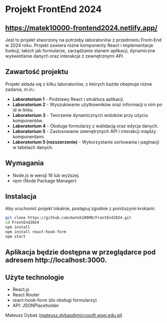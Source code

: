 # Projekt FrontEnd 2024
## https://matek10000-frontend2024.netlify.app/

Jest to projekt stworzony na potrzeby laboratoriów z przedmiotu Front-End w 2024 roku. Projekt zawiera różne komponenty React i implementacje funkcji, takich jak formularze, zarządzanie stanem aplikacji, dynamiczne wyświetlanie danych oraz interakcje z zewnętrznymi API.


## Zawartość projektu

Projekt składa się z kilku laboratoriów, z których każde obejmuje różne zadania, m.in.:

- **Laboratorium 1** - Podstawy React i struktura aplikacji.
- **Laboratorium 2** - Wyszukiwanie użytkowników oraz informacji o nim po id w linku.
- **Laboratorium 3** - Tworzenie dynamicznych widoków przy użyciu komponentów.
- **Laboratorium 4** - Obsługa formularzy z walidacją oraz edycja danych.
- **Laboratorium 5** - Zastosowanie zewnętrznych API i interakcji między komponentami.
- **Laboratorium 5 (rozszerzenie)** - Wykorzystanie sortowania i paginacji w tabelach danych.

## Wymagania

- Node.js w wersji 16 lub wyższej.
- npm (Node Package Manager)

## Instalacja

Aby uruchomić projekt lokalnie, postępuj zgodnie z poniższymi krokami:


   ```bash
   git clone https://github.com/matek10000/FrontEnd2024.git
   cd FrontEnd2024
   npm install
   npm install react-hook-form
   npm start
   ```


## Aplikacja będzie dostępna w przeglądarce pod adresem http://localhost:3000.
## Użyte technologie

- React.js
- React Router
- react-hook-form (do obsługi formularzy)
- API: JSONPlaceholder


Mateusz Dybaś (mateusz.dybas@microsoft.wsei.edu.pl)
